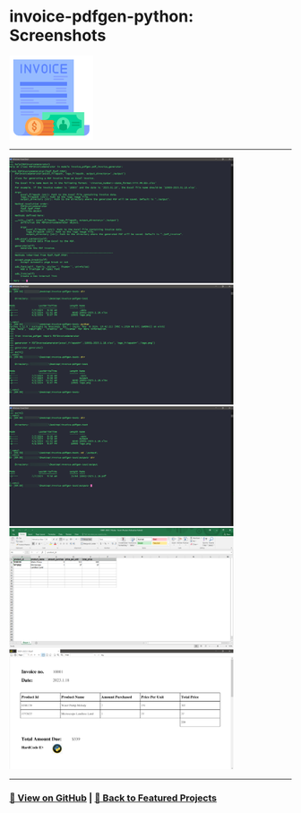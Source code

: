 # invoice-pdfgen-python: Screenshots 

<img src="invoice-pdfgen-python-1.png" alt="invoice-pdfgen-python_logo" width="150">

---

<a href="invoice-pdfgen-python-2.png"><img src="invoice-pdfgen-python-2.png" width="400"></a>
<a href="invoice-pdfgen-python-3.png"><img src="invoice-pdfgen-python-3.png" width="400"></a>
<a href="invoice-pdfgen-python-4.png"><img src="invoice-pdfgen-python-4.png" width="400"></a>
<a href="invoice-pdfgen-python-5.png"><img src="invoice-pdfgen-python-5.png" width="400"></a>
<a href="invoice-pdfgen-python-6.png"><img src="invoice-pdfgen-python-6.png" width="400"></a>

---

### [🔗 View on GitHub](https://github.com/emads22/invoice-pdfgen-python) | [🔗 Back to Featured Projects](../../../README.md#-packages)
